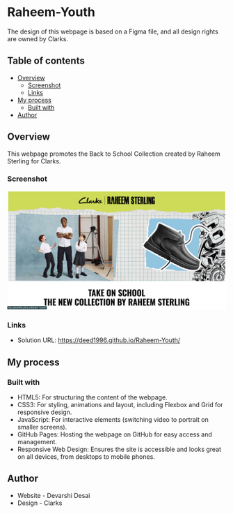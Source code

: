 # Raheem-Youth

The design of this webpage is based on a Figma file, and all design rights are owned by Clarks.


## Table of contents

- [Overview](#overview)
  - [Screenshot](#screenshot)
  - [Links](#links)
- [My process](#my-process)
  - [Built with](#built-with)
- [Author](#author)

## Overview
This webpage promotes the Back to School Collection created by Raheem Sterling for Clarks. 

### Screenshot

![](assets/screenshot.jpeg)

### Links

- Solution URL: <a href="https://deed1996.github.io/Raheem-Youth/" target="_blank">https://deed1996.github.io/Raheem-Youth/</a>

## My process

### Built with

- HTML5: For structuring the content of the webpage.
- CSS3: For styling, animations and layout, including Flexbox and Grid for responsive design.
- JavaScript: For interactive elements (switching video to portrait on smaller screens).
- GitHub Pages: Hosting the webpage on GitHub for easy access and management.
- Responsive Web Design: Ensures the site is accessible and looks great on all devices, from desktops to mobile phones.

## Author

- Website - Devarshi Desai
- Design - Clarks
